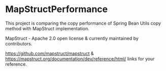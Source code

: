 # MapStructPerformance
This project is comparing the copy performance of Spring Bean Utils copy method with MapStruct implementation.

MapStruct - Apache 2.0 open license & currently maintained by contributors.

https://github.com/mapstruct/mapstruct & https://mapstruct.org/documentation/dev/reference/html/ links for your reference. 

